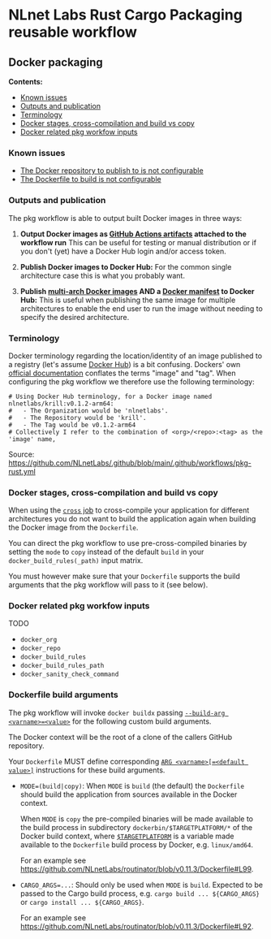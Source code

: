 # NLnet Labs Rust Cargo Packaging **reusable** workflow

## Docker packaging

**Contents:**
- [Known issues](#known-issues)
- [Outputs and publication](#outputs-and-publication)
- [Terminology](#terminology)
- [Docker stages, cross-compilation and build vs copy](#docker-stages-cross-compilation-and-build-vs-copy)
- [Docker related pkg workfow inputs](#docker-related-pkg-workfow-inputs)

### Known issues

- [The Docker repository to publish to is not configurable](https://github.com/NLnetLabs/.github/issues/37)
- [The Dockerfile to build is not configurable](https://github.com/NLnetLabs/.github/issues/36)

### Outputs and publication

The pkg workflow is able to output built Docker images in three ways:

1. **Output Docker images as [GitHub Actions artifacts](https://docs.github.com/en/actions/using-workflows/storing-workflow-data-as-artifacts) attached to the workflow run** This can be useful for testing or manual distribution or if you don't (yet) have a Docker Hub login and/or access token.

2. **Publish Docker images to Docker Hub:** For the common single architecture case this is what you probably want.

3. **Publish [multi-arch Docker images](https://www.docker.com/blog/multi-arch-build-and-images-the-simple-way/) AND a [Docker manifest](https://docs.docker.com/engine/reference/commandline/manifest/) to Docker Hub:** This is useful when publishing the same image for multiple architectures to enable the end user to run the image without needing to specify the desired architecture.

### Terminology

Docker terminology regarding the location/identity of an image published to a registry (let's assume [Docker Hub](https://hub.docker.com/)) is a bit confusing. Dockers' own [official documentation](https://docs.docker.com/engine/reference/commandline/tag/) conflates the terms "image" and "tag". When configuring the pkg workflow we therefore use the following terminology:

```
# Using Docker Hub terminology, for a Docker image named nlnetlabs/krill:v0.1.2-arm64:
#   - The Organization would be 'nlnetlabs'.
#   - The Repository would be 'krill'.
#   - The Tag would be v0.1.2-arm64
# Collectively I refer to the combination of <org>/<repo>:<tag> as the 'image' name,
```

Source: https://github.com/NLnetLabs/.github/blob/main/.github/workflows/pkg-rust.yml

### Docker stages, cross-compilation and build vs copy

When using the [`cross` job](./cross_compiling.md) to cross-compile your application for different architectures you do not want to build the application again when building the Docker image from the `Dockerfile`.

You can direct the pkg workflow to use pre-cross-compiled binaries by setting the `mode` to `copy` instead of the default `build` in your `docker_build_rules(_path)` input matrix.

You must however make sure that your `Dockerfile` supports the build arguments that the pkg workflow will pass to it (see below).

### Docker related pkg workfow inputs

TODO

- `docker_org`
- `docker_repo`
- `docker_build_rules`
- `docker_build_rules_path`
- `docker_sanity_check_command`

### Dockerfile build arguments

The pkg workflow will invoke `docker buildx` passing [`--build-arg <varname>=<value>`](https://docs.docker.com/engine/reference/commandline/build/#set-build-time-variables---build-arg) for the following custom build arguments.

The Docker context will be the root of a clone of the callers GitHub repository.

Your `Dockerfile` MUST define corresponding [`ARG <varname>[=<default value>]`](https://docs.docker.com/engine/reference/builder/#arg) instructions for these build arguments.

- `MODE=(build|copy)`: When `MODE` is `build` (the default) the `Dockerfile` should build the application from sources available in the Docker context.

  When `MODE` is `copy` the pre-compiled binaries will be made available to the build process in subdirectory `dockerbin/$TARGETPLATFORM/*` of the Docker build context, where [`$TARGETPLATFORM`](https://docs.docker.com/engine/reference/builder/#automatic-platform-args-in-the-global-scope) is a variable made available to the `Dockerfile` build process by Docker, e.g. `linux/amd64`.

  For an example see https://github.com/NLnetLabs/routinator/blob/v0.11.3/Dockerfile#L99.

- `CARGO_ARGS=...`: Should only be used when `MODE` is `build`. Expected to be passed to the Cargo build process, e.g. `cargo build ... ${CARGO_ARGS}` or `cargo install ... ${CARGO_ARGS}`.

  For an example see https://github.com/NLnetLabs/routinator/blob/v0.11.3/Dockerfile#L92.